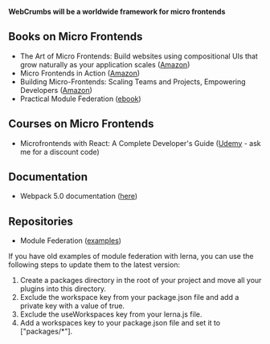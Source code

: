 **WebCrumbs will be a worldwide framework for micro frontends**

## Books on Micro Frontends

- The Art of Micro Frontends: Build websites using compositional UIs that grow naturally as your application scales ([Amazon](https://a.co/d/8VL2h1b))
- Micro Frontends in Action ([Amazon](https://a.co/d/dFPzm0p))
- Building Micro-Frontends: Scaling Teams and Projects, Empowering Developers ([Amazon](https://a.co/d/302ulFH))
- Practical Module Federation ([ebook](https://module-federation.myshopify.com/a/downloads/-/2def891e764b6690/1b6a9f65378feb85))

## Courses on Micro Frontends

- Microfrontends with React: A Complete Developer's Guide ([Udemy](https://www.udemy.com/course/microfrontend-course/) - ask me for a discount code)

## Documentation

- Webpack 5.0 documentation ([here](https://webpack.js.org/blog/2020-10-10-webpack-5-release/))

## Repositories 
- Module Federation ([examples](https://github.com/module-federation/module-federation-examples))

If you have old examples of module federation with lerna, you can use the following steps to update them to the latest version:
1. Create a packages directory in the root of your project and move all your plugins into this directory.
2. Exclude the workspace key from your package.json file and add a private key with a value of true.
3. Exclude the useWorkspaces key from your lerna.js file.
4. Add a workspaces key to your package.json file and set it to ["packages/*"].
